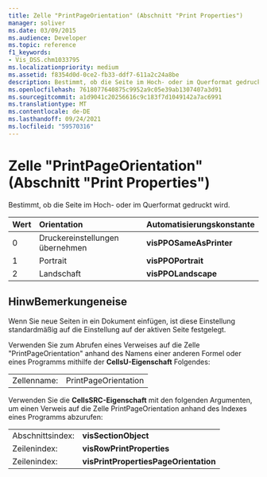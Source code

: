 ```yaml
---
title: Zelle "PrintPageOrientation" (Abschnitt "Print Properties")
manager: soliver
ms.date: 03/09/2015
ms.audience: Developer
ms.topic: reference
f1_keywords:
- Vis_DSS.chm1033795
ms.localizationpriority: medium
ms.assetid: f8354d0d-0ce2-fb33-ddf7-611a2c24a8be
description: Bestimmt, ob die Seite im Hoch- oder im Querformat gedruckt wird.
ms.openlocfilehash: 7618077640875c9952a9c05e39ab1307407a3d91
ms.sourcegitcommit: a1d9041c20256616c9c183f7d1049142a7ac6991
ms.translationtype: MT
ms.contentlocale: de-DE
ms.lasthandoff: 09/24/2021
ms.locfileid: "59570316"
---
```

# <a name="printpageorientation-cell-print-properties-section"></a>Zelle "PrintPageOrientation" (Abschnitt "Print Properties")

Bestimmt, ob die Seite im Hoch- oder im Querformat gedruckt wird.
  
|**Wert**|**Orientation**|**Automatisierungskonstante**|
|:-----|:-----|:-----|
| 0  <br/> | Druckereinstellungen übernehmen  <br/> |**visPPOSameAsPrinter** <br/> |
| 1  <br/> | Portrait  <br/> |**visPPOPortrait** <br/> |
|2  <br/> |Landschaft  <br/> |**visPPOLandscape** <br/> |
   
## <a name="remarks"></a>HinwBemerkungeneise

Wenn Sie neue Seiten in ein Dokument einfügen, ist diese Einstellung standardmäßig auf die Einstellung auf der aktiven Seite festgelegt.
  
Verwenden Sie zum Abrufen eines Verweises auf die Zelle "PrintPageOrientation" anhand des Namens einer anderen Formel oder eines Programms mithilfe der **CellsU-Eigenschaft** Folgendes: 
  
|||
|:-----|:-----|
| Zellenname:  <br/> | PrintPageOrientation  <br/> |
   
Verwenden Sie die **CellsSRC-Eigenschaft** mit den folgenden Argumenten, um einen Verweis auf die Zelle PrintPageOrientation anhand des Indexes eines Programms abzurufen: 
  
|||
|:-----|:-----|
| Abschnittsindex:  <br/> |**visSectionObject** <br/> |
| Zeilenindex:  <br/> |**visRowPrintProperties** <br/> |
| Zeilenindex:  <br/> |**visPrintPropertiesPageOrientation** <br/> |
   

